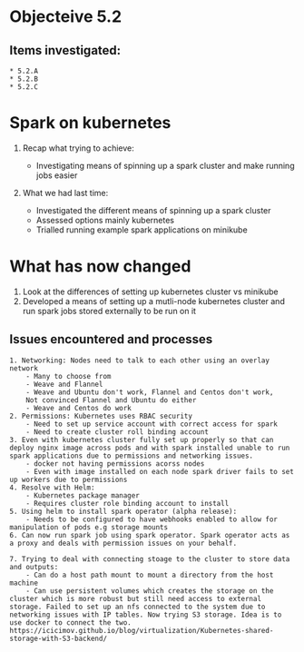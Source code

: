 # Objecteive 5.2
## Items investigated:
    * 5.2.A
    * 5.2.B
    * 5.2.C

# Spark on kubernetes

1. Recap what trying to achieve:
    * Investigating means of spinning up a spark cluster and make running jobs easier

2. What we had last time:
    * Investigated the different means of spinning up a spark cluster
    * Assessed options mainly kubernetes
    * Trialled running example spark applications on minikube

# What has now changed

1. Look at the differences of setting up kubernetes cluster vs minikube
2. Developed a means of setting up a mutli-node kubernetes cluster and run spark jobs stored externally to be run on it

## Issues encountered and processes
    1. Networking: Nodes need to talk to each other using an overlay network
        - Many to choose from
        - Weave and Flannel
        - Weave and Ubuntu don't work, Flannel and Centos don't work,
        Not convinced Flannel and Ubuntu do either
        - Weave and Centos do work
    2. Permissions: Kubernetes uses RBAC security
        - Need to set up service account with correct access for spark
        - Need to create cluster roll binding account
    3. Even with kubernetes cluster fully set up properly so that can deploy nginx image across pods and with spark installed unable to run spark applications due to permissions and networking issues.
        - docker not having permissions acorss nodes
        - Even with image installed on each node spark driver fails to set up workers due to permissions 
    4. Resolve with Helm:
        - Kubernetes package manager
        - Requires cluster role binding account to install
    5. Using helm to install spark operator (alpha release):
        - Needs to be configured to have webhooks enabled to allow for manipulation of pods e.g storage mounts
    6. Can now run spark job using spark operator. Spark operator acts as a proxy and deals with permission issues on your behalf. 

    7. Trying to deal with connecting stoage to the cluster to store data and outputs:
        - Can do a host path mount to mount a directory from the host machine
        - Can use persistent volumes which creates the storage on the cluster which is more robust but still need access to external storage. Failed to set up an nfs connected to the system due to networking issues with IP tables. Now trying S3 storage. Idea is to use docker to connect the two. https://icicimov.github.io/blog/virtualization/Kubernetes-shared-storage-with-S3-backend/
